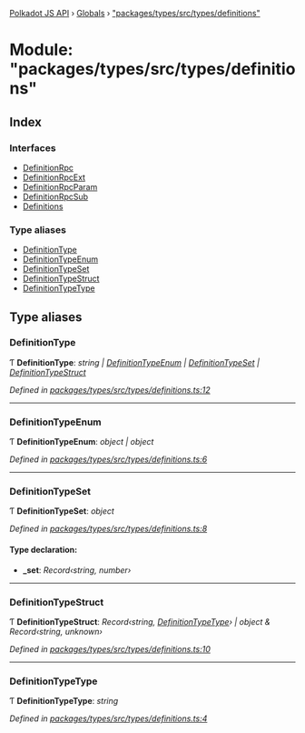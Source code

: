 [Polkadot JS API](../README.md) › [Globals](../globals.md) › ["packages/types/src/types/definitions"](_packages_types_src_types_definitions_.md)

# Module: "packages/types/src/types/definitions"

## Index

### Interfaces

* [DefinitionRpc](../interfaces/_packages_types_src_types_definitions_.definitionrpc.md)
* [DefinitionRpcExt](../interfaces/_packages_types_src_types_definitions_.definitionrpcext.md)
* [DefinitionRpcParam](../interfaces/_packages_types_src_types_definitions_.definitionrpcparam.md)
* [DefinitionRpcSub](../interfaces/_packages_types_src_types_definitions_.definitionrpcsub.md)
* [Definitions](../interfaces/_packages_types_src_types_definitions_.definitions.md)

### Type aliases

* [DefinitionType](_packages_types_src_types_definitions_.md#definitiontype)
* [DefinitionTypeEnum](_packages_types_src_types_definitions_.md#definitiontypeenum)
* [DefinitionTypeSet](_packages_types_src_types_definitions_.md#definitiontypeset)
* [DefinitionTypeStruct](_packages_types_src_types_definitions_.md#definitiontypestruct)
* [DefinitionTypeType](_packages_types_src_types_definitions_.md#definitiontypetype)

## Type aliases

###  DefinitionType

Ƭ **DefinitionType**: *string | [DefinitionTypeEnum](_packages_types_src_types_definitions_.md#definitiontypeenum) | [DefinitionTypeSet](_packages_types_src_types_definitions_.md#definitiontypeset) | [DefinitionTypeStruct](_packages_types_src_types_definitions_.md#definitiontypestruct)*

*Defined in [packages/types/src/types/definitions.ts:12](https://github.com/polkadot-js/api/blob/af074500b/packages/types/src/types/definitions.ts#L12)*

___

###  DefinitionTypeEnum

Ƭ **DefinitionTypeEnum**: *object | object*

*Defined in [packages/types/src/types/definitions.ts:6](https://github.com/polkadot-js/api/blob/af074500b/packages/types/src/types/definitions.ts#L6)*

___

###  DefinitionTypeSet

Ƭ **DefinitionTypeSet**: *object*

*Defined in [packages/types/src/types/definitions.ts:8](https://github.com/polkadot-js/api/blob/af074500b/packages/types/src/types/definitions.ts#L8)*

#### Type declaration:

* **_set**: *Record‹string, number›*

___

###  DefinitionTypeStruct

Ƭ **DefinitionTypeStruct**: *Record‹string, [DefinitionTypeType](_packages_types_src_types_definitions_.md#definitiontypetype)› | object & Record‹string, unknown›*

*Defined in [packages/types/src/types/definitions.ts:10](https://github.com/polkadot-js/api/blob/af074500b/packages/types/src/types/definitions.ts#L10)*

___

###  DefinitionTypeType

Ƭ **DefinitionTypeType**: *string*

*Defined in [packages/types/src/types/definitions.ts:4](https://github.com/polkadot-js/api/blob/af074500b/packages/types/src/types/definitions.ts#L4)*
